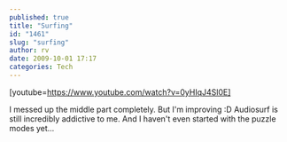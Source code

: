 ```yaml
---
published: true
title: "Surfing"
id: "1461"
slug: "surfing"
author: rv
date: 2009-10-01 17:17
categories: Tech
---
```

[youtube=https://www.youtube.com/watch?v=0yHIqJ4Sl0E]

I messed up the middle part completely. But I'm improving :D Audiosurf is still incredibly addictive to me. And I haven't even started with the puzzle modes yet...